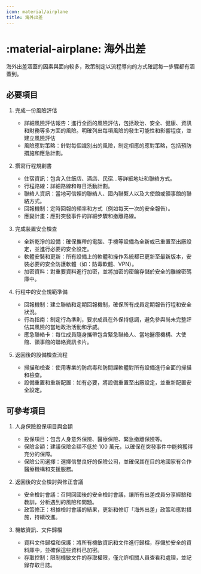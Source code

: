 ```yaml
---
icon: material/airplane
title: 海外出差
---
```


# :material-airplane: 海外出差

海外出差涵蓋的因素與面向較多，政策制定以流程導向的方式確認每一步驟都有涵蓋到。

## 必要項目

1. 完成一份風險評估
    - 詳細風險評估報告：進行全面的風險評估，包括政治、安全、健康、資訊和財務等多方面的風險。明確列出每項風險的發生可能性和影響程度，並建立風險評估
    - 風險應對策略：針對每個識別出的風險，制定相應的應對策略，包括預防措施和應急計劃。

2. 撰寫行程規劃書
    - 住宿資訊：包含入住飯店、酒店、民宿…等詳細地址和聯絡方式。
    - 行程路線：詳細路線和每日活動計劃。
    - 聯絡人資訊：當地可信賴的聯絡人、國內聯繫人以及大使館或領事館的聯絡方式。
    - 回報機制：定時回報的頻率和方式（例如每天一次的安全報告）。
    - 應變計畫：應對突發事件的詳細步驟和撤離路線。

3. 完成裝置安全檢查
    - 全新乾淨的設備：確保攜帶的電腦、手機等設備為全新或已重置至出廠設定，並進行必要的安全設定。
    - 軟體安裝和更新：所有設備上的軟體和操作系統都已更新至最新版本，安裝必要的安全防護軟體（如：防毒軟體、VPN）。
    - 加密資料：對重要資料進行加密，並將加密的密鑰存儲於安全的離線密碼庫中。

4. 行程中的安全規範準備
    - 回報機制：建立聯絡和定期回報機制，確保所有成員定期報告行程和安全狀況。
    - 行為指南：制定行為準則，要求成員在外保持低調，避免參與尚未完整評估其風險的當地政治活動和示威。
    - 應急聯絡卡：每位成員隨身攜帶包含緊急聯絡人、當地醫療機構、大使館、領事館的聯絡資訊卡片。

5. 返回後的設備檢查流程
    - 掃描和檢查：使用專業的防病毒和防間諜軟體對所有設備進行全面的掃描和檢查。
    - 設備重置和重新配置：如有必要，將設備重置至出廠設定，並重新配置安全設定。

## 可參考項目

1. 人身保險投保項目與金額
    - 投保項目：包含人身意外保險、醫療保險、緊急撤離保險等。
    - 保險金額：建議保險金額不低於 100 萬元，以確保在突發事件中能夠獲得充分的保障。
    - 保險公司選擇：選擇信譽良好的保險公司，並確保其在目的地國家有合作醫療機構和支援服務。

2. 返回後的安全檢討與修正會議
    - 安全檢討會議：召開回國後的安全檢討會議，讓所有出差成員分享經驗和教訓，分析遇到的風險和問題。
    - 政策修正：根據檢討會議的結果，更新和修訂「海外出差」政策和應對措施，持續改進。

3. 機敏資訊、文件歸檔
    - 資料文件歸檔和保護：將所有機敏資訊和文件進行歸檔，存儲於安全的資料庫中，並確保這些資料已加密。
    - 存取控制：限制機敏文件的存取權限，僅允許相關人員查看和處理，並記錄存取日誌。
